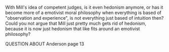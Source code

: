
With Mill's idea of competent judges, is it even hedonism anymore, or has it become more of a emotivist moral philosophy when everything is based of "observation and experience", is not everything just based of intuition then? Could you not argue that Mill just pretty much gets rid of hedonism, because it is now just hedonism that like fits around an emotivist philosophy?

QUESTION ABOUT Anderson page 13



